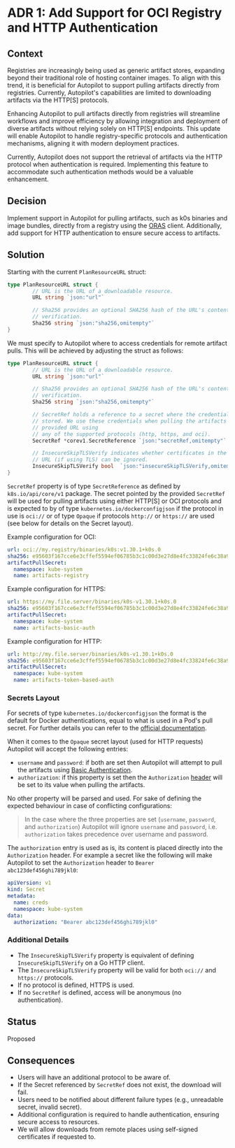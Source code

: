 # ADR 1: Add Support for OCI Registry and HTTP Authentication

## Context

Registries are increasingly being used as generic artifact stores, expanding
beyond their traditional role of hosting container images. To align with this
trend, it is beneficial for Autopilot to support pulling artifacts directly
from registries. Currently, Autopilot's capabilities are limited to downloading
artifacts via the HTTP[S] protocols.

Enhancing Autopilot to pull artifacts directly from registries will streamline
workflows and improve efficiency by allowing integration and deployment of
diverse artifacts without relying solely on HTTP[S] endpoints. This update will
enable Autopilot to handle registry-specific protocols and authentication
mechanisms, aligning it with modern deployment practices.

Currently, Autopilot does not support the retrieval of artifacts via the HTTP
protocol when authentication is required. Implementing this feature to
accommodate such authentication methods would be a valuable enhancement.

## Decision

Implement support in Autopilot for pulling artifacts, such as k0s binaries and
image bundles, directly from a registry using the
[ORAS](https://oras.land/docs/) client. Additionally, add support for HTTP
authentication to ensure secure access to artifacts.

## Solution

Starting with the current `PlanResourceURL` struct:

```go
type PlanResourceURL struct {
        // URL is the URL of a downloadable resource.
        URL string `json:"url"`

        // Sha256 provides an optional SHA256 hash of the URL's content for
        // verification.
        Sha256 string `json:"sha256,omitempty"`
}
```

We must specify to Autopilot where to access credentials for remote artifact
pulls. This will be achieved by adjusting the struct as follows:

```go
type PlanResourceURL struct {
        // URL is the URL of a downloadable resource.
        URL string `json:"url"`

        // Sha256 provides an optional SHA256 hash of the URL's content for
        // verification.
        Sha256 string `json:"sha256,omitempty"`

        // SecretRef holds a reference to a secret where the credentials are
        // stored. We use these credentials when pulling the artifacts from the
        // provided URL using
        // any of the supported protocols (http, https, and oci).
        SecretRef *corev1.SecretReference `json:"secretRef,omitempty"`

        // InsecureSkipTLSVerify indicates whether certificates in the remote
        // URL (if using TLS) can be ignored.
        InsecureSkipTLSVerify bool  `json:"insecureSkipTLSVerify,omitempty"`
}
```

`SecretRef` property is of type `SecretReference` as defined by
`k8s.io/api/core/v1` package. The secret pointed by the provided `SecretRef`
will be used for pulling artifacts using either HTTP[S] or OCI protocols and is
expected to by of type `kubernetes.io/dockerconfigjson` if the protocol in use
is `oci://` or of type `Opaque` if protocols `http://` or `https://` are used
(see below for details on the Secret layout).

Example configuration for OCI:

```yaml
url: oci://my.registry/binaries/k0s:v1.30.1+k0s.0
sha256: e95603f167cce6e3cffef5594ef06785b3c1c00d3e27d8e4fc33824fe6c38a99
artifactPullSecret:
  namespace: kube-system
  name: artifacts-registry
```

Example configuration for HTTPS:

```yaml
url: https://my.file.server/binaries/k0s-v1.30.1+k0s.0
sha256: e95603f167cce6e3cffef5594ef06785b3c1c00d3e27d8e4fc33824fe6c38a99
artifactPullSecret:
  namespace: kube-system
  name: artifacts-basic-auth
```

Example configuration for HTTP:

```yaml
url: http://my.file.server/binaries/k0s-v1.30.1+k0s.0
sha256: e95603f167cce6e3cffef5594ef06785b3c1c00d3e27d8e4fc33824fe6c38a99
artifactPullSecret:
  namespace: kube-system
  name: artifacts-token-based-auth
```

### Secrets Layout

For secrets of type `kubernetes.io/dockerconfigjson` the format is the default
for Docker authentications, equal to what is used in a Pod's pull secret. For
further details you can refer to the [official
documentation](https://kubernetes.io/docs/tasks/configure-pod-container/pull-image-private-registry/).

When it comes to the `Opaque` secret layout (used for HTTP requests) Autopilot
will accept the following entries:

- `username` and `password`: if both are set then Autopilot will attempt to
  pull the artifacts using [Basic
  Authentication](https://www.ibm.com/docs/en/cics-ts/6.1?topic=concepts-http-basic-authentication).
- `authorization`: if this property is set then the `Authorization`
  [header](https://developer.mozilla.org/en-US/docs/Web/HTTP/Headers/Authorization)
  will be set to its value when pulling the artifacts.

No other property will be parsed and used. For sake of defining the expected
behaviour in case of conflicting configurations:

> In the case where the three properties are set (`username`, `password`, and
> `authorization`) Autopilot will ignore `username` and `password`, i.e.
> `authorization`  takes precedence over username and password.

The `authorization` entry is used as is, its content is placed directly into
the `Authorization` header. For example a secret like the following will make
Autopilot to set the `Authorization` header to `Bearer abc123def456ghi789jkl0`:

```yaml
apiVersion: v1
kind: Secret
metadata:
  name: creds
  namespace: kube-system
data:
  authorization: "Bearer abc123def456ghi789jkl0"
```

### Additional Details

- The `InsecureSkipTLSVerify` property is equivalent of defining
  `InsecureSkipTLSVerify` on a Go HTTP client.
- The `InsecureSkipTLSVerify` property will be valid for both `oci://` and
  `https://` protocols.
- If no protocol is defined, HTTPS is used.
- If no `SecretRef` is defined, access will be anonymous (no authentication).

## Status

Proposed

## Consequences

- Users will have an additional protocol to be aware of.
- If the Secret referenced by `SecretRef` does not exist, the download will
  fail.
- Users need to be notified about different failure types (e.g., unreadable
  secret, invalid secret).
- Additional configuration is required to handle authentication, ensuring
  secure access to resources.
- We will allow downloads from remote places using self-signed certificates if
  requested to.
